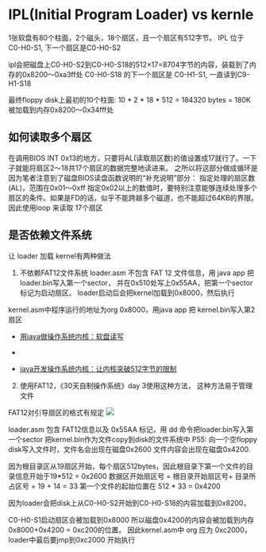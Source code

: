 # IPL(Initial Program Loader) vs kernle

1张软盘有80个柱面，2个磁头，18个扇区，且一个扇区有512字节。 IPL 位于 C0-H0-S1, 下一个扇区是C0-H0-S2

ipl会把磁盘上C0-H0-S2到C0-H0-S18的512×17=8704字节的内容，装载到了内存的0x8200～0xa3ff处
C0-H0-S18 的下一个扇区是 C0-H1-S1, 一直读到C9-H1-S18

最终floppy disk上最初的10个柱面: 10 * 2 * 18 * 512 = 184320 bytes = 180K 被加载到内存0x8200～0x34fff处

## 如何读取多个扇区
在调用BIOS INT 0x13的地方，只要将AL(读取扇区数)的值设置成17就行了。一下子就能将扇区2～18共17个扇区的数据完整地读进来。
之所以将这部分做成循环是因为笔者注意到了磁盘BIOS读盘函数说明的“补充说明”部分：
指定处理的扇区数(AL)，范围在0x01～0xff 指定0x02以上的数值时，要特别注意能够连续处理多个扇区的条件。如果是FD的话，似乎不能跨越多个磁道，也不能超过64KB的界限。
因此使用loop 来读取 17个扇区


## 是否依赖文件系统
让 loader 加载 kernel有两种做法

1. 不依赖FAT12文件系统
loader.asm 不包含 FAT 12 文件信息，用 java app 把 loader.bin写入第一个sector，
并在0x510处写上0x55AA，把第一个sector标记为启动扇区。
loader启动后会把kernel加载到0x8000，然后执行

kernel.asm中程序运行的地址为org   0x8000，用java app 把 kernel.bin写入第2扇区

- [用java做操作系统内核：软盘读写](https://blog.csdn.net/tyler_download/article/details/51815483)
- [](https://www.bilibili.com/video/BV1hJ411n7rs?p=3)


- [java开发操作系统内核：让内核突破512字节的限制](https://blog.csdn.net/tyler_download/article/details/51970921)



2. 使用FAT12，《30天自制操作系统》day 3使用这种方法， 这种方法易于管理文件

FAT12对引导扇区的格式有规定
![](./_images/fat12-boot.png)

loader.asm 包含 FAT12信息以及 0x55AA 标记，用 dd 命令把loader.bin写入第一个sector
把kernel.bin作为文件copy到disk的文件系统中
P55: 向一个空floppy disk写入文件时，文件名会出现在磁盘0x2600
文件内容会出现在磁盘0x4200.

因为根目录区从19扇区开始，每个扇区512bytes，因此根目录下第一个文件的目录信息开始于19*512 = 0x2600
数据区开始扇区号 = 根目录开始扇区号+ 目录所占区号 = 19 + 14 = 33
第一个文件的起始位置在 512 * 33 = 0x4200

因为loader会把disk上从C0-H0-S2开始到C0-H0-S18的内容加载到0x8200，

C0-H0-S1启动扇区会被加载到0x8000
所以磁盘0x4200的内容会被加载到内存0x8000+0x4200 = 0xc200的位置。
因此kernel.asm中 org 应为 0xc2000， loader中最后要jmp到0xc2000 开始执行





